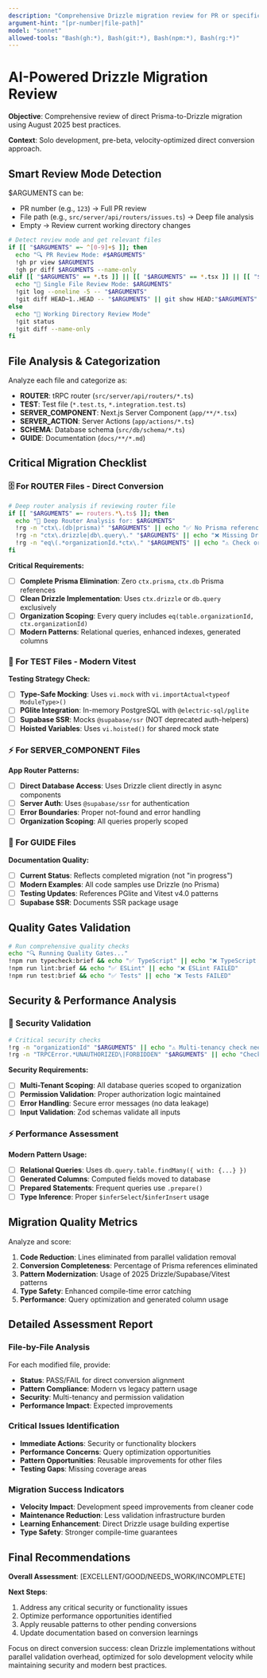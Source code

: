 ```yaml
---
description: "Comprehensive Drizzle migration review for PR or specific files"
argument-hint: "[pr-number|file-path]"
model: "sonnet"
allowed-tools: "Bash(gh:*), Bash(git:*), Bash(npm:*), Bash(rg:*)"
---
```


# AI-Powered Drizzle Migration Review

**Objective**: Comprehensive review of direct Prisma-to-Drizzle migration using August 2025 best practices.

**Context**: Solo development, pre-beta, velocity-optimized direct conversion approach.

## Smart Review Mode Detection

$ARGUMENTS can be:

- PR number (e.g., `123`) → Full PR review
- File path (e.g., `src/server/api/routers/issues.ts`) → Deep file analysis
- Empty → Review current working directory changes

```bash
# Detect review mode and get relevant files
if [[ "$ARGUMENTS" =~ ^[0-9]+$ ]]; then
  echo "🔍 PR Review Mode: #$ARGUMENTS"
  !gh pr view $ARGUMENTS
  !gh pr diff $ARGUMENTS --name-only
elif [[ "$ARGUMENTS" == *.ts ]] || [[ "$ARGUMENTS" == *.tsx ]] || [[ "$ARGUMENTS" == *.md ]]; then
  echo "📄 Single File Review Mode: $ARGUMENTS"
  !git log --oneline -5 -- "$ARGUMENTS"
  !git diff HEAD~1..HEAD -- "$ARGUMENTS" || git show HEAD:"$ARGUMENTS" | head -50
else
  echo "📁 Working Directory Review Mode"
  !git status
  !git diff --name-only
fi
```

## File Analysis & Categorization

Analyze each file and categorize as:

- **ROUTER**: tRPC router (`src/server/api/routers/*.ts`)
- **TEST**: Test file (`*.test.ts`, `*.integration.test.ts`)
- **SERVER_COMPONENT**: Next.js Server Component (`app/**/*.tsx`)
- **SERVER_ACTION**: Server Actions (`app/actions/*.ts`)
- **SCHEMA**: Database schema (`src/db/schema/*.ts`)
- **GUIDE**: Documentation (`docs/**/*.md`)

## Critical Migration Checklist

### 🗄️ For ROUTER Files - Direct Conversion

```bash
# Deep router analysis if reviewing router file
if [[ "$ARGUMENTS" =~ routers.*\.ts$ ]]; then
  echo "🔧 Deep Router Analysis for: $ARGUMENTS"
  !rg -n "ctx\.(db|prisma)" "$ARGUMENTS" || echo "✅ No Prisma references"
  !rg -n "ctx\.drizzle|db\.query\." "$ARGUMENTS" || echo "❌ Missing Drizzle usage"
  !rg -n "eq\(.*organizationId.*ctx\." "$ARGUMENTS" || echo "⚠️ Check organization scoping"
fi
```

**Critical Requirements:**

- [ ] **Complete Prisma Elimination**: Zero `ctx.prisma`, `ctx.db` Prisma references
- [ ] **Clean Drizzle Implementation**: Uses `ctx.drizzle` or `db.query` exclusively
- [ ] **Organization Scoping**: Every query includes `eq(table.organizationId, ctx.organizationId)`
- [ ] **Modern Patterns**: Relational queries, enhanced indexes, generated columns

### 🧪 For TEST Files - Modern Vitest

**Testing Strategy Check:**

- [ ] **Type-Safe Mocking**: Uses `vi.mock` with `vi.importActual<typeof ModuleType>()`
- [ ] **PGlite Integration**: In-memory PostgreSQL with `@electric-sql/pglite`
- [ ] **Supabase SSR**: Mocks `@supabase/ssr` (NOT deprecated auth-helpers)
- [ ] **Hoisted Variables**: Uses `vi.hoisted()` for shared mock state

### ⚡ For SERVER_COMPONENT Files

**App Router Patterns:**

- [ ] **Direct Database Access**: Uses Drizzle client directly in async components
- [ ] **Server Auth**: Uses `@supabase/ssr` for authentication
- [ ] **Error Boundaries**: Proper not-found and error handling
- [ ] **Organization Scoping**: All queries properly scoped

### 📝 For GUIDE Files

**Documentation Quality:**

- [ ] **Current Status**: Reflects completed migration (not "in progress")
- [ ] **Modern Examples**: All code samples use Drizzle (no Prisma)
- [ ] **Testing Updates**: References PGlite and Vitest v4.0 patterns
- [ ] **Supabase SSR**: Documents SSR package usage

## Quality Gates Validation

```bash
# Run comprehensive quality checks
echo "🔍 Running Quality Gates..."
!npm run typecheck:brief && echo "✅ TypeScript" || echo "❌ TypeScript FAILED"
!npm run lint:brief && echo "✅ ESLint" || echo "❌ ESLint FAILED"
!npm run test:brief && echo "✅ Tests" || echo "❌ Tests FAILED"
```

## Security & Performance Analysis

### 🔐 Security Validation

```bash
# Critical security checks
!rg -n "organizationId" "$ARGUMENTS" || echo "⚠️ Multi-tenancy check needed"
!rg -n "TRPCError.*UNAUTHORIZED\|FORBIDDEN" "$ARGUMENTS" || echo "Check auth patterns"
```

**Security Requirements:**

- [ ] **Multi-Tenant Scoping**: All database queries scoped to organization
- [ ] **Permission Validation**: Proper authorization logic maintained
- [ ] **Error Handling**: Secure error messages (no data leakage)
- [ ] **Input Validation**: Zod schemas validate all inputs

### ⚡ Performance Assessment

**Modern Pattern Usage:**

- [ ] **Relational Queries**: Uses `db.query.table.findMany({ with: {...} })`
- [ ] **Generated Columns**: Computed fields moved to database
- [ ] **Prepared Statements**: Frequent queries use `.prepare()`
- [ ] **Type Inference**: Proper `$inferSelect`/`$inferInsert` usage

## Migration Quality Metrics

Analyze and score:

1. **Code Reduction**: Lines eliminated from parallel validation removal
2. **Conversion Completeness**: Percentage of Prisma references eliminated
3. **Pattern Modernization**: Usage of 2025 Drizzle/Supabase/Vitest patterns
4. **Type Safety**: Enhanced compile-time error catching
5. **Performance**: Query optimization and generated column usage

## Detailed Assessment Report

### File-by-File Analysis

For each modified file, provide:

- **Status**: PASS/FAIL for direct conversion alignment
- **Pattern Compliance**: Modern vs legacy pattern usage
- **Security**: Multi-tenancy and permission validation
- **Performance Impact**: Expected improvements

### Critical Issues Identification

- **Immediate Actions**: Security or functionality blockers
- **Performance Concerns**: Query optimization opportunities
- **Pattern Opportunities**: Reusable improvements for other files
- **Testing Gaps**: Missing coverage areas

### Migration Success Indicators

- **Velocity Impact**: Development speed improvements from cleaner code
- **Maintenance Reduction**: Less validation infrastructure burden
- **Learning Enhancement**: Direct Drizzle usage building expertise
- **Type Safety**: Stronger compile-time guarantees

## Final Recommendations

**Overall Assessment**: [EXCELLENT/GOOD/NEEDS_WORK/INCOMPLETE]

**Next Steps**:

1. Address any critical security or functionality issues
2. Optimize performance opportunities identified
3. Apply reusable patterns to other pending conversions
4. Update documentation based on conversion learnings

Focus on direct conversion success: clean Drizzle implementations without parallel validation overhead, optimized for solo development velocity while maintaining security and modern best practices.
